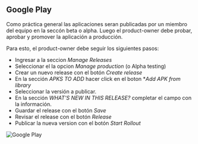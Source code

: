 ## Google Play

Como práctica general las aplicaciones seran publicadas por un miembro del equipo
en la seccón beta o alpha. Luego el product-owner debe probar, aprobar y promover
la aplicación a producción.

Para esto, el product-owner debe seguir los siguientes pasos:

- Ingresar a la seccion *Manage Releases*
- Seleccionar el la opcion *Manage production* (o Alpha testing)
- Crear un nuevo release con el botón *Create release*
- En la sección *APKS TO ADD* hacer click en el boton **Add APK from library*
- Seleccionar la versión a publicar.
- En la sección *WHAT'S NEW IN THIS RELEASE?* completar el campo con la información.
- Guardar el release con el botón *Save*
- Revisar el release con el botón *Release*
- Publicar la nueva version con el botón *Start Rollout*

![Google Play](assets/google-play-publish.gif)
